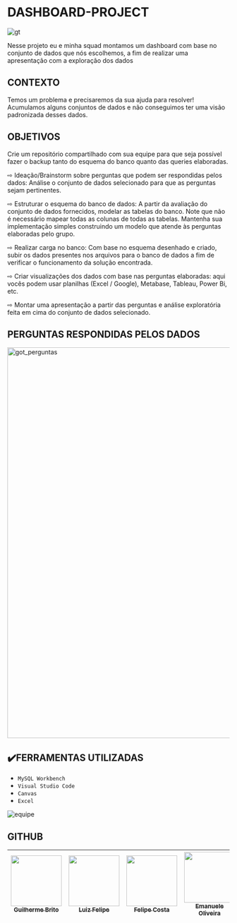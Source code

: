 # DASHBOARD-PROJECT
![gt](https://user-images.githubusercontent.com/112408111/214611279-11d45bf1-8b12-4502-bbb2-4e22d6fd2461.png)

Nesse projeto eu e minha squad montamos
um dashboard com base no conjunto de dados
que nós escolhemos, a fim de realizar uma
apresentação com a exploração dos dados

## CONTEXTO
Temos um problema e precisaremos da sua ajuda para resolver!
Acumulamos alguns conjuntos de dados e não conseguimos ter
uma visão padronizada desses dados.

## OBJETIVOS
Crie um repositório compartilhado com sua equipe
para que seja possível fazer o backup tanto do
esquema do banco quanto das queries elaboradas.

⇨ Ideação/Brainstorm sobre perguntas que
podem ser respondidas pelos dados: Análise
o conjunto de dados selecionado para que as
perguntas sejam pertinentes.

⇨ Estruturar o esquema do banco de dados: A
partir da avaliação do conjunto de dados
fornecidos, modelar as tabelas do banco. Note que
não é necessário mapear todas as colunas de todas
as tabelas. Mantenha sua implementação simples
construindo um modelo que atende às perguntas
elaboradas pelo grupo.

⇨ Realizar carga no banco: Com base no
esquema desenhado e criado, subir os dados
presentes nos arquivos para o banco de dados a fim
de verificar o funcionamento da solução
encontrada.

⇨ Criar visualizações dos dados com base nas
perguntas elaboradas: aqui vocês podem usar
planilhas (Excel / Google), Metabase, Tableau,
Power Bi, etc.

⇨ Montar uma apresentação a partir das perguntas e
análise exploratória feita em cima do conjunto de
dados selecionado.

## PERGUNTAS RESPONDIDAS PELOS DADOS

<img width="886" alt="got_perguntas" src="https://user-images.githubusercontent.com/112408111/214691880-73d241c4-5f17-4f8e-9a43-39147496337c.png">

## ✔️FERRAMENTAS UTILIZADAS

- ``MySQL Workbench``
- ``Visual Studio Code``
- ``Canvas``
- ``Excel``

![equipe](https://user-images.githubusercontent.com/112408111/214830447-fed8a61b-f5ed-4497-9875-a120590a2caf.png)

## GITHUB

| [<img src="https://avatars.githubusercontent.com/u/113526718?v=4" width=115><br><sub>Guilherme Brito</sub>](https://github.com/GuilhermeBrito89) |  [<img src="https://avatars.githubusercontent.com/u/112408111?v=4" width=115><br><sub>Luiz Felipe</sub>](https://github.com/LuizMatt97) |  [<img src="https://avatars.githubusercontent.com/u/112822398?v=4" width=115><br><sub>Felipe Costa</sub>](https://github.com/CrvgFelipe) | [<img src="https://avatars.githubusercontent.com/u/112409835?v=4" width=115><br><sub>Emanuele Oliveira</sub>](https://github.com/ogolipe) | [<img src="https://avatars.githubusercontent.com/u/113260575?v=4" width=115><br><sub>Lucas Salustriano</sub>](https://github.com/lcsalustriano)
| :---: | :---: | :---: | :---: | :---: |
